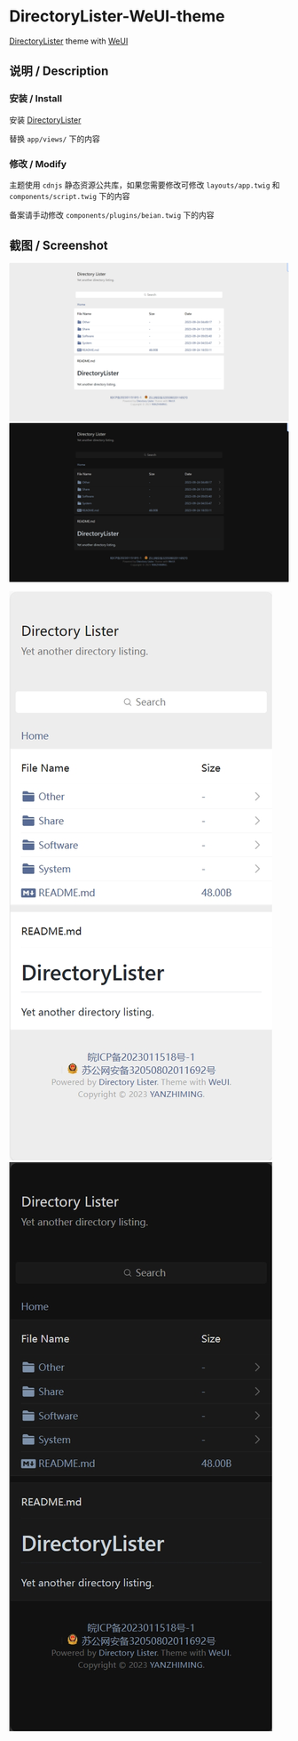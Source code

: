 # DirectoryLister-WeUI-theme
[DirectoryLister](https://github.com/DirectoryLister/DirectoryLister) theme with [WeUI](https://github.com/Tencent/weui/)

## 说明 / Description

### 安装 / Install

安装 [DirectoryLister](https://github.com/DirectoryLister/DirectoryLister)

替换 `app/views/` 下的内容

### 修改 / Modify

主题使用 `cdnjs` 静态资源公共库，如果您需要修改可修改 `layouts/app.twig` 和 `components/script.twig` 下的内容

备案请手动修改 `components/plugins/beian.twig` 下的内容

## 截图 / Screenshot

![PC-Light.png](Screenshot/PC-Light.png)
![PC-Dark.png](Screenshot/PC-Dark.png)

![M-Light.png](Screenshot/M-Light.png)
![M-Dark.png](Screenshot/M-Dark.png)
